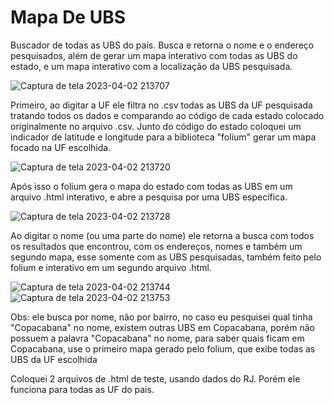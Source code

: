 # Mapa De UBS

Buscador de todas as UBS do país. Busca e retorna o nome e o endereço pesquisados, além de gerar um mapa interativo com todas as UBS do estado, e um mapa interativo com a localização da UBS pesquisada.

![Captura de tela 2023-04-02 213707](https://user-images.githubusercontent.com/109630661/229388333-07eb3d66-4b44-49a5-b1d1-68d88fac496c.png)

Primeiro, ao digitar a UF ele filtra no .csv todas as UBS da UF pesquisada tratando todos os dados e comparando ao código de cada estado colocado originalmente no arquivo .csv. Junto do código do estado coloquei um indicador de latitude e longitude para a biblioteca "folium" gerar um mapa focado na UF escolhida. 

![Captura de tela 2023-04-02 213720](https://user-images.githubusercontent.com/109630661/229388360-d374df86-b094-4416-ab5e-b7483e35f922.png)

Após isso o folium gera o mapa do estado com todas as UBS em um arquivo .html interativo, e abre a pesquisa por uma UBS específica.

![Captura de tela 2023-04-02 213728](https://user-images.githubusercontent.com/109630661/229388388-56c487a5-d23b-421a-aa53-2038fe7dada6.png)

Ao digitar o nome (ou uma parte do nome) ele retorna a busca com todos os resultados que encontrou, com os endereços, nomes e também um segundo mapa, esse somente com as UBS pesquisadas, também feito pelo folium e interativo em um segundo arquivo .html.

![Captura de tela 2023-04-02 213744](https://user-images.githubusercontent.com/109630661/229388405-b1935315-406b-4c83-a042-5646eef03dc0.png)
![Captura de tela 2023-04-02 213753](https://user-images.githubusercontent.com/109630661/229388407-0d872a1b-9dad-478a-b96a-4018267a4ff0.png)

Obs: ele busca por nome, não por bairro, no caso eu pesquisei qual tinha "Copacabana" no nome, existem outras UBS em Copacabana, porém não possuem a palavra "Copacabana" no nome, para saber quais ficam em Copacabana, use o primeiro mapa gerado pelo folium, que exibe todas as UBS da UF escolhida

Coloquei 2 arquivos de .html de teste, usando dados do RJ. Porém ele funciona para todas as UF do país.

